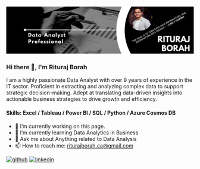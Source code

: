 ![Data Analytics | 9+ years Experience | Banking Domain |](https://github.com/rituraj-borah/rituraj-borah/blob/main/Github_Banner.jpg)

### Hi there 👋, I'm Rituraj Borah

I am a highly passionate Data Analyst with over 9 years of experience in the IT sector. Proficient in extracting and analyzing complex data to support strategic decision-making. Adept at translating data-driven insights into actionable business strategies to drive growth and efficiency.

#### Skills: Excel / Tableau / Power BI / SQL / Python / Azure Cosmos DB

- 🔭 I’m currently working on this page. 
- 🌱 I’m currently learning Data Analytics in Business 
- 💬 Ask me about Anything related to Data Analysis 
- 📫 How to reach me: riturajborah.ca@gmail.com 

[<img src='https://cdn.jsdelivr.net/npm/simple-icons@3.0.1/icons/github.svg' alt='github' height='40'>](https://github.com/https://github.com/rituraj-borah)  [<img src='https://cdn.jsdelivr.net/npm/simple-icons@3.0.1/icons/linkedin.svg' alt='linkedin' height='40'>](https://www.linkedin.com/in/www.linkedin.com/in/rituraj-borah-junaak/)  
